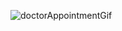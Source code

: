 ![doctorAppointmentGif](https://github.com/user-attachments/assets/0a21fbb6-fa92-4e44-a214-0dc12c9412cf)
